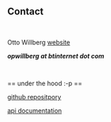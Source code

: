 ## Contact

<br>

Otto Willberg [website](http://www.ottowillberg.com/)

***opwillberg at btinternet dot com***

<br>

== under the hood :-p ==

[github repositpory](https://github.com/sandreae/bootleg-spatial-recall)

[api documentation](https://bootleg-spatial-recall.samandreae.com/api/api/openapi/redoc/)
